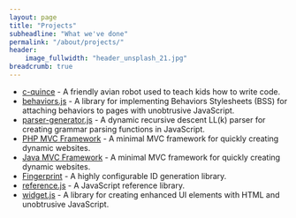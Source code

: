 ```yaml
---
layout: page
title: "Projects"
subheadline: "What we've done"
permalink: "/about/projects/"
header:
    image_fullwidth: "header_unsplash_21.jpg"
breadcrumb: true
---
```


* [c-quince][1] - A friendly avian robot used to teach kids how to write code.
* [behaviors.js][2] - A library for implementing Behaviors Stylesheets (BSS) for attaching behaviors to pages with unobtrusive JavaScript.
* [parser-generator.js][3] - A dynamic recursive descent LL(k) parser for creating grammar parsing functions in JavaScript.
* [PHP MVC Framework][4] - A minimal MVC framework for quickly creating dynamic websites.
* [Java MVC Framework][5] - A minimal MVC framework for quickly creating dynamic websites.
* [Fingerprint][6] - A highly configurable ID generation library.
* [reference.js][7] - A JavaScript reference library.
* [widget.js][8] - A library for creating enhanced UI elements with HTML and unobtrusive JavaScript.


[1]: http://mallowworld.github.io/c-quince/
[2]: https://github.com/sjohnr/behaviors.js
[3]: https://github.com/sjohnr/parser-generator.js
[4]: https://github.com/sjohnr/phpsite
[5]: https://github.com/sjohnr/javasite
[6]: https://github.com/sjohnr/fingerprint
[7]: https://github.com/sjohnr/reference.js
[8]: https://github.com/sjohnr/widget.js
[9]: #
[10]: #